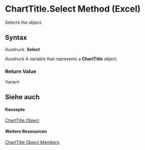 
# ChartTitle.Select Method (Excel)

Selects the object.


## Syntax

 _Ausdruck_. **Select**

 _Ausdruck_ A variable that represents a **ChartTitle** object.


### Return Value

Variant


## Siehe auch


#### Konzepte


[ChartTitle Object](e0a10650-66dd-dd33-e9ba-5a5c0f78f2c3.md)
#### Weitere Ressourcen


[ChartTitle Object Members](http://msdn.microsoft.com/library/289a6f65-7f65-c394-b641-bfd0daf14a1a%28Office.15%29.aspx)